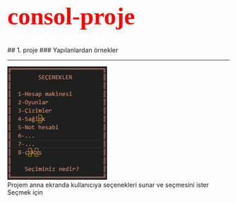 <h1 style="color:red; font-family:Times New Roman; font-size:55px"> consol-proje </h1>
## 1. proje
### Yapılanlardan örnekler
<hr>
<img src="resimler/anaekran.png" alt=anamenu>
<br>
Projem anna ekranda kullanıcıya seçenekleri sunar ve seçmesini ister
Seçmek için 